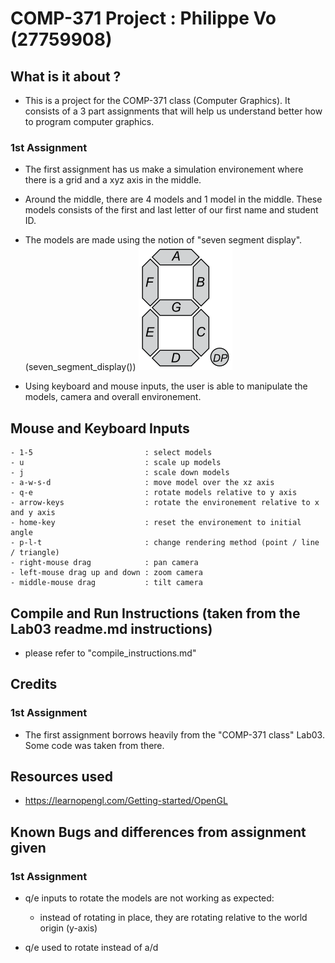 # COMP-371 Project : Philippe Vo (27759908)

## What is it about ?
- This is a project for the COMP-371 class (Computer Graphics). It consists of a 3 part assignments 
that will help us understand better how to program computer graphics.

### 1st Assignment
- The first assignment has us make a simulation environement where there is a grid and a xyz axis in the middle.
- Around the middle, there are 4 models and 1 model in the middle. These models consists of the first and last letter of our first
name and student ID.

- The models are made using the notion of "seven segment display". (seven_segment_display())
![seven segment display](seven.png)

- Using keyboard and mouse inputs, the user is able to manipulate the models, camera and overall environement.

## Mouse and Keyboard Inputs
```
- 1-5                         : select models
- u                           : scale up models
- j                           : scale down models
- a-w-s-d                     : move model over the xz axis
- q-e                         : rotate models relative to y axis
- arrow-keys                  : rotate the environement relative to x and y axis
- home-key                    : reset the environement to initial angle
- p-l-t                       : change rendering method (point / line / triangle)
- right-mouse drag            : pan camera
- left-mouse drag up and down : zoom camera
- middle-mouse drag           : tilt camera
```
## Compile and Run Instructions (taken from the Lab03 readme.md instructions)
- please refer to "compile_instructions.md"

## Credits
### 1st Assignment
- The first assignment borrows heavily from the "COMP-371 class" Lab03. Some code was taken from there.

## Resources used
- https://learnopengl.com/Getting-started/OpenGL

## Known Bugs and differences from assignment given
### 1st Assignment
- q/e inputs to rotate the models are not working as expected:
  - instead of rotating in place, they are rotating relative to the world origin (y-axis)

- q/e used to rotate instead of a/d
